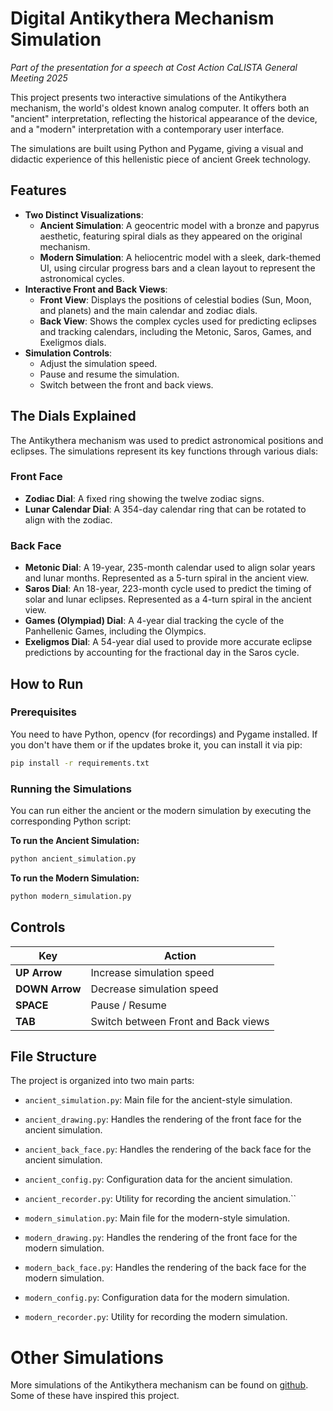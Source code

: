 # Digital Antikythera Mechanism Simulation

*Part of the presentation for a speech at Cost Action CaLISTA General Meeting 2025*

This project presents two interactive simulations of the Antikythera mechanism, the world's oldest known analog computer. It offers both an "ancient" interpretation, reflecting the historical appearance of the device, and a "modern" interpretation with a contemporary user interface.

The simulations are built using Python and Pygame, giving a visual and didactic experience of this hellenistic piece of ancient Greek technology.

## Features

- **Two Distinct Visualizations**:
  - **Ancient Simulation**: A geocentric model with a bronze and papyrus aesthetic, featuring spiral dials as they appeared on the original mechanism.
  - **Modern Simulation**: A heliocentric model with a sleek, dark-themed UI, using circular progress bars and a clean layout to represent the astronomical cycles.
- **Interactive Front and Back Views**:
  - **Front View**: Displays the positions of celestial bodies (Sun, Moon, and planets) and the main calendar and zodiac dials.
  - **Back View**: Shows the complex cycles used for predicting eclipses and tracking calendars, including the Metonic, Saros, Games, and Exeligmos dials.
- **Simulation Controls**:
  - Adjust the simulation speed.
  - Pause and resume the simulation.
  - Switch between the front and back views.

## The Dials Explained

The Antikythera mechanism was used to predict astronomical positions and eclipses. The simulations represent its key functions through various dials:

### Front Face
- **Zodiac Dial**: A fixed ring showing the twelve zodiac signs.
- **Lunar Calendar Dial**: A 354-day calendar ring that can be rotated to align with the zodiac.

### Back Face
- **Metonic Dial**: A 19-year, 235-month calendar used to align solar years and lunar months. Represented as a 5-turn spiral in the ancient view.
- **Saros Dial**: An 18-year, 223-month cycle used to predict the timing of solar and lunar eclipses. Represented as a 4-turn spiral in the ancient view.
- **Games (Olympiad) Dial**: A 4-year dial tracking the cycle of the Panhellenic Games, including the Olympics.
- **Exeligmos Dial**: A 54-year dial used to provide more accurate eclipse predictions by accounting for the fractional day in the Saros cycle.

## How to Run

### Prerequisites
You need to have Python, opencv (for recordings) and Pygame installed. If you don't have them or if the updates broke it, you can install it via pip:
```bash
pip install -r requirements.txt
```

### Running the Simulations
You can run either the ancient or the modern simulation by executing the corresponding Python script:

**To run the Ancient Simulation:**
```bash
python ancient_simulation.py
```

**To run the Modern Simulation:**
```bash
python modern_simulation.py
```

## Controls

| Key         | Action                  |
|-------------|-------------------------|
| **UP Arrow**  | Increase simulation speed |
| **DOWN Arrow**| Decrease simulation speed |
| **SPACE**     | Pause / Resume          |
| **TAB**       | Switch between Front and Back views |

## File Structure

The project is organized into two main parts:

- `ancient_simulation.py`: Main file for the ancient-style simulation.
- `ancient_drawing.py`: Handles the rendering of the front face for the ancient simulation.
- `ancient_back_face.py`: Handles the rendering of the back face for the ancient simulation.
- `ancient_config.py`: Configuration data for the ancient simulation.
- `ancient_recorder.py`: Utility for recording the ancient simulation.``
  

- `modern_simulation.py`: Main file for the modern-style simulation.
- `modern_drawing.py`: Handles the rendering of the front face for the modern simulation.
- `modern_back_face.py`: Handles the rendering of the back face for the modern simulation.
- `modern_config.py`: Configuration data for the modern simulation.  
- `modern_recorder.py`: Utility for recording the modern simulation. 


# Other Simulations
More simulations of the Antikythera mechanism can be found on [github](https://github.com/topics/antikythera-mechanism).  
Some of these have inspired this project.